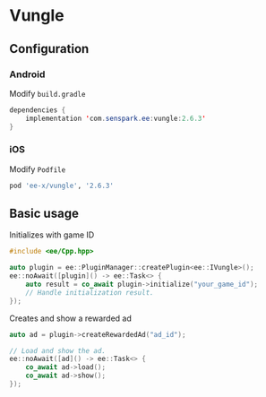 # Vungle
## Configuration
### Android
Modify `build.gradle`
```java
dependencies {
    implementation 'com.senspark.ee:vungle:2.6.3'
}
```

### iOS
Modify `Podfile`
```ruby
pod 'ee-x/vungle', '2.6.3'
```

## Basic usage
Initializes with game ID
```cpp
#include <ee/Cpp.hpp>

auto plugin = ee::PluginManager::createPlugin<ee::IVungle>();
ee::noAwait([plugin]() -> ee::Task<> {
    auto result = co_await plugin->initialize("your_game_id");
    // Handle initialization result.
});
```

Creates and show a rewarded ad
```cpp
auto ad = plugin->createRewardedAd("ad_id");

// Load and show the ad.
ee::noAwait([ad]() -> ee::Task<> {
    co_await ad->load();
    co_await ad->show();
});
```